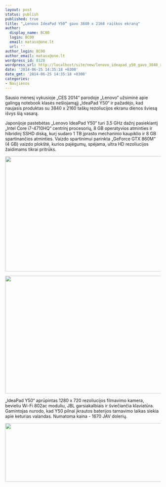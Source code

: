 ```yaml
---
layout: post
status: publish
published: true
title: "„Lenovo IdeaPad Y50“ gavo 3840 x 2160 raiškos ekraną"
author:
  display_name: BC00
  login: BC00
  email: matasx@one.lt
  url: ''
author_login: BC00
author_email: matasx@one.lt
wordpress_id: 8128
wordpress_url: http://localhost/site/new/lenovo_ideapad_y50_gavo_3840_x_2160_ekrana/
date: '2014-06-25 14:35:18 +0300'
date_gmt: '2014-06-25 14:35:18 +0300'
categories:
- Naujienos
---
```

<p>
	Sausio mėnesį vykusioje &bdquo;CES 2014&ldquo; parodoje &bdquo;Lenovo&ldquo; užsiminė apie galingą notebook klasės ne&scaron;iojamąjį &bdquo;IdeaPad Y50&ldquo; ir pažadėjo, kad naujasis produktas su 3840 x 2160 ta&scaron;kų rezoliucijos ekranu dienos &scaron;viesą i&scaron;vys &scaron;ią vasarą.</p>
<p>
	Japonijoje pastebėtas &bdquo;Lenovo IdeaPad Y50&ldquo; turi 3.5 GHz dažnį pasiekiantį &bdquo;Intel Core i7-4710HQ&ldquo; centrinį procesorių, 8 GB operatyvios atminties ir hibridinį SSHD diską, kurį sudaro 1 TB įprasto mechaninio kaupiklio ir 8 GB spartinančios atminties. Vaizdo spartinimui parinkta &bdquo;GeForce GTX 860M&ldquo; (4 GB) vaizdo plok&scaron;tė, kurios pajėgumų, spėjama, ultra HD rezoliucijos žaidimams tikrai pritrūks.</p>
<p>
	<img alt="" src="http://technews.lt/userfiles/lenovo-laptop-y50-front-1.jpg" style="width: 520px; height: 372px;" /></p>
<p>
	<img alt="" src="http://technews.lt/userfiles/lenovo-laptop-y50-back-side-10.jpg" style="width: 520px; height: 380px;" /></p>
<p>
	&bdquo;IdeaPad Y50&ldquo; aprūpintas 1280 x 720 rezoliucijos filmavimo kamera, bevieliu Wi-Fi 802ac moduliu, JBL garsiakalbiais ir &scaron;viečiančia klaviatūra. Gamintojas nurodo, kad Y50 pilnai įkrautos baterijos tarnavimo laikas siekia apie keturias valandas. Numatoma kaina - 1670 JAV dolerių.</p>
<p>
	<img alt="" src="http://technews.lt/userfiles/lenovo-laptop-y50-side-15.jpg" style="width: 520px; height: 189px;" /></p>
